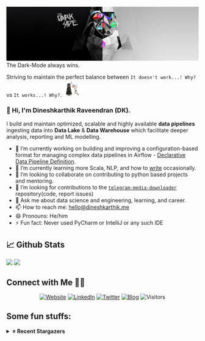 ![](https://github.com/Dineshkarthik/Dineshkarthik/blob/master/assets/cover.jpg)
The Dark-Mode always wins.

Striving to maintain the perfect balance between `It doesn't work...! Why?` vs `It works...! Why?`. <img src="https://github.com/Dineshkarthik/Dineshkarthik/blob/master/assets/starwars_fight.gif" width="50">


### 👋 Hi, I'm Dineshkarthik Raveendran (DK).

I build and maintain optimized, scalable and highly available **data pipelines** ingesting data into **Data Lake** & **Data Warehouse** which facilitate deeper analysis, reporting and ML modelling.


- 🔭 I’m currently working on building and improving a configuration-based format for managing complex data pipelines in Airflow - [Declarative Data Pipeline Definition](https://www.thoughtworks.com/de/radar/techniques?blipid=202005084).
- 🌱 I’m currently learning more Scala, NLP, and how to [write](https://medium.com/@dineshkarthik.r) occasionally.
- 👯 I’m looking to collaborate on contributing to python based projects and mentoring.
- 🤔 I’m looking for contributions to the [`telegram-media-downloader`](https://github.com/Dineshkarthik/telegram_media_downloader) repository(code, report issues) 
- 💬 Ask me about data science and engineering, learning, and career.
- 📫 How to reach me: [hello@dineshkarthik.me](mailto:hello@dineshkarthik.me)
- 😄 Pronouns: He/him
- ⚡ Fun fact: Never used PyCharm or IntelliJ or any such IDE

## 📈 Github Stats
<img height="180em" src="https://github-readme-stats.vercel.app/api?username=Dineshkarthik&show_icons=true&hide_border=true&&count_private=true&include_all_commits=true" />
<img height="180em" src="https://github-readme-streak-stats.herokuapp.com/?user=Dineshkarthik&hide_border=true" />
  
## Connect with Me 🤝🏻

<p align="center">
<a href="https://dineshkarthik.me"><img alt="Website" src="https://img.shields.io/badge/Website-dineshkarthik.me-blue?style=flat&logo=google-chrome"></a>
<a href="https://www.linkedin.com/in/dineshkarthik-r/"><img alt="LinkedIn" src="https://img.shields.io/badge/LinkedIN-Dineshkarthik%20Raveendran-blue?style=flat&logo=linkedin"></a>
<a href="https://twitter.com/Dineshkarthik_R"><img alt="Twitter" src="https://img.shields.io/badge/Twitter-Dineshkarthik%20R-blue?style=flat&logo=twitter"></a>
<a href="https://medium.com/@dineshkarthik.r"><img alt="Blog" src="https://img.shields.io/badge/Medium-Dineshkarthik%20Raveendran-blue?style=flat&logo=medium"></a>
<img alt="Visitors" src="https://visitor-badge.laobi.icu/badge?page_id=Dineshkarthik">
</p>


## Some fun stuffs:

<details>
  <summary><b>⭐ Recent Stargazers</b></summary>
  <table cellspacing="0" cellpadding="0" style="border: none;">
    <tbody cellspacing="0" cellpadding="0" style="border: none;">
      <tr style="border: none;">
        <td style="border: none">
          <a href="https://github.com/noahzark">
            <img
              style="border-radius: 50%;"
              align="left"
              src="https://avatars.githubusercontent.com/u/4402804?u=449ae1cc78eb10bbcd643fcef0976cf0b43b27f4&v=4"
              width="96"
              height="65"
            />
          </a>
        </td>
        <td style="border: none">
          <div>
            <a href="https://github.com/noahzark">Feliciano Long</a> 
            starred <a href="https://github.com/Dineshkarthik/telegram_media_downloader">telegram_media_downloader</a>
          </div>
          <div>
            User Bio: Backend engineer at Tencent. Former partner at Qiwu.ai, Front-end Engineer at Happy Elements, M.S. CS USC, B.Eng. CS DLUFL
          </div>
        </td>
      </tr>
      <tr style="border: none;">
        <td style="border: none">
          <a href="https://github.com/tornado909">
            <img
              style="border-radius: 50%;"
              align="left"
              src="https://avatars.githubusercontent.com/u/65523887?u=b53d95f87fd830d3b000fc4008753a331f0ad955&v=4"
              width="96"
              height="65"
            />
          </a>
        </td>
        <td style="border: none">
          <div>
            <a href="https://github.com/tornado909">Roman Kashkov</a> 
            starred <a href="https://github.com/Dineshkarthik/telegram_media_downloader">telegram_media_downloader</a>
          </div>
          <div>
            User Bio: Dota 2 Custom Games Developer
          </div>
        </td>
      </tr>
      <tr style="border: none;">
        <td style="border: none">
          <a href="https://github.com/Pyswann">
            <img
              style="border-radius: 50%;"
              align="left"
              src="https://avatars.githubusercontent.com/u/148762227?u=e6123a353786580df010e8e6932d8651e2274efc&v=4"
              width="96"
              height="65"
            />
          </a>
        </td>
        <td style="border: none">
          <div>
            <a href="https://github.com/Pyswann">Lutfor Sohan</a> 
            starred <a href="https://github.com/Dineshkarthik/pinterest-telegram-bot">pinterest-telegram-bot</a>
          </div>
          <div>
            User Bio: Passionate Python learner and content writer. 🐍 Excited about scraping projects and exploring the endless possibilities of coding. #Python #CodingAdventure
          </div>
        </td>
      </tr>
      <tr style="border: none;">
        <td style="border: none">
          <a href="https://github.com/zhaoxiaozhao07">
            <img
              style="border-radius: 50%;"
              align="left"
              src="https://avatars.githubusercontent.com/u/115962851?u=4532af2a7e0bc0c50a812837f3f0c2696449068a&v=4"
              width="96"
              height="65"
            />
          </a>
        </td>
        <td style="border: none">
          <div>
            <a href="https://github.com/zhaoxiaozhao07">zhaoxiaozhao</a> 
            starred <a href="https://github.com/Dineshkarthik/telegram_media_downloader">telegram_media_downloader</a>
          </div>
          <div>
            User Bio: dadada
          </div>
        </td>
      </tr>
      <tr style="border: none;">
        <td style="border: none">
          <a href="https://github.com/meta-docs">
            <img
              style="border-radius: 50%;"
              align="left"
              src="https://avatars.githubusercontent.com/u/15228203?v=4"
              width="96"
              height="65"
            />
          </a>
        </td>
        <td style="border: none">
          <div>
            <a href="https://github.com/meta-docs">meta-docs</a> 
            starred <a href="https://github.com/Dineshkarthik/telegram_media_downloader">telegram_media_downloader</a>
          </div>
          <div>
            User Bio: Nothing to 👀 here , no bio...!!
          </div>
        </td>
      </tr>
      <tr style="border: none;">
        <td style="border: none">
          <a href="https://github.com/ktran-1">
            <img
              style="border-radius: 50%;"
              align="left"
              src="https://avatars.githubusercontent.com/u/19921204?v=4"
              width="96"
              height="65"
            />
          </a>
        </td>
        <td style="border: none">
          <div>
            <a href="https://github.com/ktran-1">ktran-1</a> 
            starred <a href="https://github.com/Dineshkarthik/telegram_media_downloader">telegram_media_downloader</a>
          </div>
          <div>
            User Bio: Nothing to 👀 here , no bio...!!
          </div>
        </td>
      </tr>
      <tr style="border: none;">
        <td style="border: none">
          <a href="https://github.com/kanhzoo">
            <img
              style="border-radius: 50%;"
              align="left"
              src="https://avatars.githubusercontent.com/u/188932115?v=4"
              width="96"
              height="65"
            />
          </a>
        </td>
        <td style="border: none">
          <div>
            <a href="https://github.com/kanhzoo">kanhzoo</a> 
            starred <a href="https://github.com/Dineshkarthik/telegram_media_downloader">telegram_media_downloader</a>
          </div>
          <div>
            User Bio: Nothing to 👀 here , no bio...!!
          </div>
        </td>
      </tr>
      <tr style="border: none;">
        <td style="border: none">
          <a href="https://github.com/EastMagica">
            <img
              style="border-radius: 50%;"
              align="left"
              src="https://avatars.githubusercontent.com/u/20103949?u=2c91ceef52bbe64d137fd7e6aec7589354e29b1a&v=4"
              width="96"
              height="65"
            />
          </a>
        </td>
        <td style="border: none">
          <div>
            <a href="https://github.com/EastMagica">东方小道</a> 
            starred <a href="https://github.com/Dineshkarthik/telegram_media_downloader">telegram_media_downloader</a>
          </div>
          <div>
            User Bio: 人生到处知何似，应似飞鸿踏雪泥。
          </div>
        </td>
      </tr>
      <tr style="border: none;">
        <td style="border: none">
          <a href="https://github.com/qinshuaididi">
            <img
              style="border-radius: 50%;"
              align="left"
              src="https://avatars.githubusercontent.com/u/44283195?v=4"
              width="96"
              height="65"
            />
          </a>
        </td>
        <td style="border: none">
          <div>
            <a href="https://github.com/qinshuaididi">qinshuaididi</a> 
            starred <a href="https://github.com/Dineshkarthik/telegram_media_downloader">telegram_media_downloader</a>
          </div>
          <div>
            User Bio: Nothing to 👀 here , no bio...!!
          </div>
        </td>
      </tr>
      <tr style="border: none;">
        <td style="border: none">
          <a href="https://github.com/caleb765">
            <img
              style="border-radius: 50%;"
              align="left"
              src="https://avatars.githubusercontent.com/u/179857888?u=7d9a12f9d03a6ed56d8ca4fe9869e498fb0c0550&v=4"
              width="96"
              height="65"
            />
          </a>
        </td>
        <td style="border: none">
          <div>
            <a href="https://github.com/caleb765">Caleb</a> 
            starred <a href="https://github.com/Dineshkarthik/telegram_media_downloader">telegram_media_downloader</a>
          </div>
          <div>
            User Bio: probably a biophysicist
living with nihonzarus
          </div>
        </td>
      </tr>
      </tbody>
  </table>
</details>
